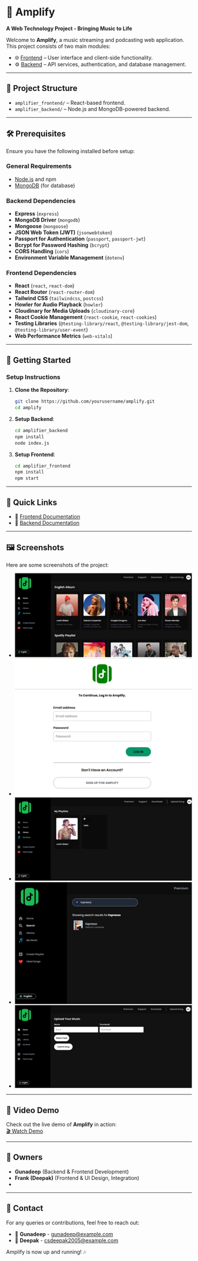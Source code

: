# 🎵 Amplify  
**A Web Technology Project - Bringing Music to Life**

Welcome to **Amplify**, a music streaming and podcasting web application. This project consists of two main modules:

- 🌐 [Frontend](./amplifier_frontend/README.md) – User interface and client-side functionality.
- ⚙️ [Backend](./amplifier_backend/README.md) – API services, authentication, and database management.

---

## 📂 Project Structure  
- `amplifier_frontend/` – React-based frontend.
- `amplifier_backend/` – Node.js and MongoDB-powered backend.

---

## 🛠️ Prerequisites  
Ensure you have the following installed before setup:

### General Requirements
- [Node.js](https://nodejs.org/) and npm
- [MongoDB](https://www.mongodb.com/) (for database)

### Backend Dependencies
- **Express** (`express`)
- **MongoDB Driver** (`mongodb`)
- **Mongoose** (`mongoose`)
- **JSON Web Token (JWT)** (`jsonwebtoken`)
- **Passport for Authentication** (`passport`, `passport-jwt`)
- **Bcrypt for Password Hashing** (`bcrypt`)
- **CORS Handling** (`cors`)
- **Environment Variable Management** (`dotenv`)

### Frontend Dependencies
- **React** (`react`, `react-dom`)
- **React Router** (`react-router-dom`)
- **Tailwind CSS** (`tailwindcss`, `postcss`)
- **Howler for Audio Playback** (`howler`)
- **Cloudinary for Media Uploads** (`cloudinary-core`)
- **React Cookie Management** (`react-cookie`, `react-cookies`)
- **Testing Libraries** (`@testing-library/react`, `@testing-library/jest-dom`, `@testing-library/user-event`)
- **Web Performance Metrics** (`web-vitals`)

---

## 🚀 Getting Started  

### Setup Instructions

1. **Clone the Repository**:  
   ```bash
   git clone https://github.com/yourusername/amplify.git
   cd amplify
   ```

2. **Setup Backend**:  
   ```bash
   cd amplifier_backend
   npm install
   node index.js
   ```

3. **Setup Frontend**:  
   ```bash
   cd amplifier_frontend
   npm install
   npm start
   ```

---

## 📌 Quick Links  
- 📜 [Frontend Documentation](./amplifier_frontend/README.md)  
- 📜 [Backend Documentation](./amplifier_backend/README.md)  

---

## 🖼️ Screenshots  
Here are some screenshots of the project:
- ![Home Page](https://github.com/csdeepak/Amplify/blob/main/Amplify_screenshots/home.jpg)
- ![Login_page](https://github.com/csdeepak/Amplify/blob/main/Amplify_screenshots/login_page.jpg)
- ![Playlist](https://github.com/csdeepak/Amplify/blob/main/Amplify_screenshots/playlist.jpg)
- ![Search](https://github.com/csdeepak/Amplify/blob/main/Amplify_screenshots/search.jpg)
- ![Upload](https://github.com/csdeepak/Amplify/blob/main/Amplify_screenshots/upload.jpg)


---

## 🎥 Video Demo  
Check out the live demo of **Amplify** in action:  
[🎬 Watch Demo](https://your-video-link.com)

---

## 👥 Owners  
- **Gunadeep** (Backend & Frontend Development)
- **Frank (Deepak)** (Frontend & UI Design, Integration)
- 

---

## 📧 Contact  
For any queries or contributions, feel free to reach out:
- 📩 **Gunadeep** - gunadeep@example.com
- 📩 **Deepak** - csdeepak2005@example.com
  

Amplify is now up and running! 🎶

